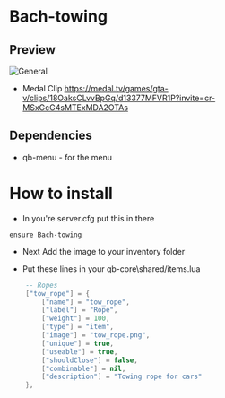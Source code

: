 # Bach-towing
## Preview
  ![General]([https://i.imgur.com/g8nqbvN.jpeg](https://cdn.discordapp.com/attachments/1075481304348491786/1106162861945913404/image.png))
- Medal Clip https://medal.tv/games/gta-v/clips/18OaksCLvvBpGq/d13377MFVR1P?invite=cr-MSxGcG4sMTExMDA2OTAs
## Dependencies
- qb-menu - for the menu

# How to install
- In you're server.cfg put this in there
```
ensure Bach-towing
```

- Next Add the image to your inventory folder

- Put these lines in your qb-core\shared/items.lua

```lua
	-- Ropes
	["tow_rope"] = {
        ["name"] = "tow_rope",
        ["label"] = "Rope",
        ["weight"] = 100,
        ["type"] = "item",
        ["image"] = "tow_rope.png",
        ["unique"] = true,
        ["useable"] = true,
        ["shouldClose"] = false,
        ["combinable"] = nil,
        ["description"] = "Towing rope for cars"
    },
```
